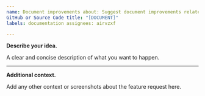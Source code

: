 ```yaml
---
name: Document improvements about: Suggest document improvements related to
GitHub or Source Code title: "[DOCUMENT]"
labels: documentation assignees: airvzxf

---
```


**Describe your idea.**

A clear and concise description of what you want to happen.

---

**Additional context.**

Add any other context or screenshots about the feature request here.
